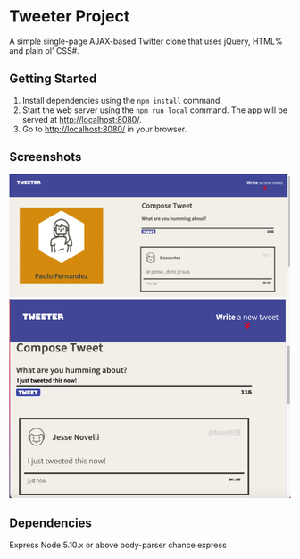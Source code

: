 # Tweeter Project

 A simple single-page AJAX-based Twitter clone that uses jQuery, HTML% and plain ol' CSS#. 

## Getting Started


1. Install dependencies using the `npm install` command.
2. Start the web server using the `npm run local` command. The app will be served at <http://localhost:8080/>.
3. Go to <http://localhost:8080/> in your browser.

## Screenshots

!["Screenshot of main page"](https://github.com/siopao2001/tweeter/blob/master/docs/mainscreen.png?raw=true)
!["Screenshot of tweet compose functionality"](https://github.com/siopao2001/tweeter/blob/master/docs/functionscreenshot.png?raw=true)

## Dependencies

Express
Node 5.10.x or above
body-parser
chance
express

